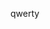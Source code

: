 qwerty


<!---
XenomLight/XenomLight is a ✨ special ✨ repository because its `README.md` (this file) appears on your GitHub profile.
You can click the Preview link to take a look at your changes.
--->
